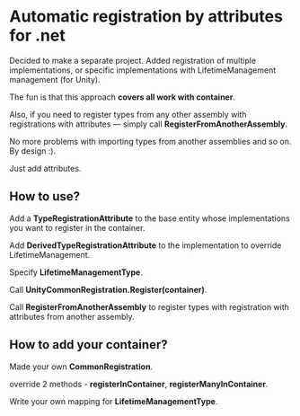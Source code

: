 # Automatic registration by attributes for .net

Decided to make a separate project. Added registration of multiple implementations, or specific implementations with LifetimeManagement management (for Unity).

The fun is that this approach **covers all work with container**.

Also, if you need to register types from any other assembly with registrations with attributes — simply call **RegisterFromAnotherAssembly**.

No more problems with importing types from another assemblies and so on. By design :).

Just add attributes.

## How to use?

Add a **TypeRegistrationAttribute** to the base entity whose implementations you want to register in the container.

Add **DerivedTypeRegistrationAttribute** to the implementation to override LifetimeManagement.

Specify **LifetimeManagementType**.

Call **UnityCommonRegistration.Register(container)**.

Call **RegisterFromAnotherAssembly** to register types with registration with attributes from another assembly.

## How to add your container?

Made your own **CommonRegistration**.

override 2 methods - **registerInContainer**, **registerManyInContainer**.

Write your own mapping for **LifetimeManagementType**.

